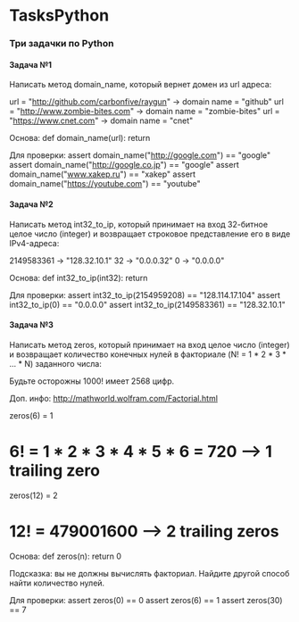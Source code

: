 # TasksPython
### Три задачки по Python


#### Задача №1
Написать метод domain_name, который вернет домен из url адреса:

url = "http://github.com/carbonfive/raygun" -> domain name = "github"
url = "http://www.zombie-bites.com"         -> domain name = "zombie-bites"
url = "https://www.cnet.com"                -> domain name = "cnet"

Основа:
def domain_name(url):
  return

Для проверки:
assert domain_name("http://google.com") == "google"
assert domain_name("http://google.co.jp") == "google"
assert domain_name("www.xakep.ru") == "xakep"
assert domain_name("https://youtube.com") == "youtube"


#### Задача №2
Написать метод int32_to_ip, который принимает на вход 32-битное целое число 
(integer) и возвращает строковое представление его в виде IPv4-адреса:

2149583361 -> "128.32.10.1"
32         -> "0.0.0.32"
0          -> "0.0.0.0"

Основа:
def int32_to_ip(int32):
  return

Для проверки:
assert int32_to_ip(2154959208) == "128.114.17.104"
assert int32_to_ip(0) == "0.0.0.0"
assert int32_to_ip(2149583361) == "128.32.10.1"


#### Задача №3
Написать метод zeros, который принимает на вход целое число (integer) 
и возвращает количество конечных нулей в факториале 
(N! = 1 * 2 * 3 * ... * N) заданного числа:

Будьте осторожны 1000! имеет 2568 цифр.

Доп. инфо: http://mathworld.wolfram.com/Factorial.html

zeros(6) = 1
# 6! = 1 * 2 * 3 * 4 * 5 * 6 = 720 --> 1 trailing zero

zeros(12) = 2
# 12! = 479001600 --> 2 trailing zeros

Основа:
def zeros(n):
    return 0

Подсказка: вы не должны вычислять факториал. Найдите другой способ 
найти количество нулей.

Для проверки:
assert zeros(0) == 0
assert zeros(6) == 1
assert zeros(30) == 7

